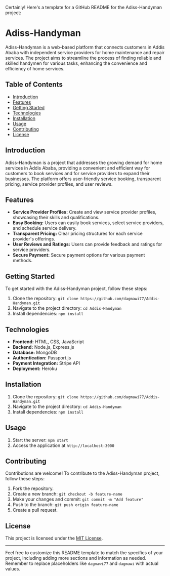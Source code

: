 Certainly! Here's a template for a GitHub README for the Adiss-Handyman project:

# Adiss-Handyman

Adiss-Handyman is a web-based platform that connects customers in Addis Ababa with independent service providers for home maintenance and repair services. The project aims to streamline the process of finding reliable and skilled handymen for various tasks, enhancing the convenience and efficiency of home services.

## Table of Contents

- [Introduction](#introduction)
- [Features](#features)
- [Getting Started](#getting-started)
- [Technologies](#technologies)
- [Installation](#installation)
- [Usage](#usage)
- [Contributing](#contributing)
- [License](#license)

## Introduction

Adiss-Handyman is a project that addresses the growing demand for home services in Addis Ababa, providing a convenient and efficient way for customers to book services and for service providers to expand their businesses. The platform offers user-friendly service booking, transparent pricing, service provider profiles, and user reviews.

## Features

- **Service Provider Profiles:** Create and view service provider profiles, showcasing their skills and qualifications.
- **Easy Booking:** Users can easily book services, select service providers, and schedule service delivery.
- **Transparent Pricing:** Clear pricing structures for each service provider's offerings.
- **User Reviews and Ratings:** Users can provide feedback and ratings for service providers.
- **Secure Payment:** Secure payment options for various payment methods.

## Getting Started

To get started with the Adiss-Handyman project, follow these steps:

1. Clone the repository: `git clone https://github.com/dagmawi77/Addis-Handyman.git`
2. Navigate to the project directory: `cd Addis-Handyman`
3. Install dependencies: `npm install`

## Technologies

- **Frontend:** HTML, CSS, JavaScript
- **Backend:** Node.js, Express.js
- **Database:** MongoDB
- **Authentication:** Passport.js
- **Payment Integration:** Stripe API
- **Deployment:** Heroku

## Installation

1. Clone the repository: `git clone https://github.com/dagmawi77/Addis-Handyman.git`
2. Navigate to the project directory: `cd Addis-Handyman`
3. Install dependencies: `npm install`

## Usage

1. Start the server: `npm start`
2. Access the application at `http://localhost:3000`

## Contributing

Contributions are welcome! To contribute to the Adiss-Handyman project, follow these steps:

1. Fork the repository.
2. Create a new branch: `git checkout -b feature-name`
3. Make your changes and commit: `git commit -m "Add feature"`
4. Push to the branch: `git push origin feature-name`
5. Create a pull request.

## License

This project is licensed under the [MIT License](LICENSE).

---

Feel free to customize this README template to match the specifics of your project, including adding more sections and information as needed. Remember to replace placeholders like `dagmawi77` and `dagmawi` with actual values.
